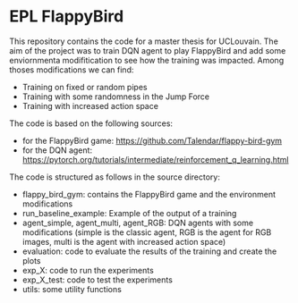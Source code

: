 # EPL FlappyBird

This repository contains the code for a master thesis for UCLouvain. 
The aim of the project was to train DQN agent to play FlappyBird and add some enviornmenta modifitication to see how the training was impacted.
Among thoses modifications we can find:
- Training on fixed or random pipes
- Training with some randomness in the Jump Force
- Training with increased action space

The code is based on the following sources:
- for the FlappyBird game: https://github.com/Talendar/flappy-bird-gym
- for the DQN agent: https://pytorch.org/tutorials/intermediate/reinforcement_q_learning.html

The code is structured as follows in the source directory:
- flappy_bird_gym: contains the FlappyBird game and the environment modifications
- run_baseline_example: Example of the output of a training
- agent_simple, agent_multi, agent_RGB: DQN agents with some modifications (simple is the classic agent, RGB is the agent for RGB images, multi is the agent with increased action space)
- evaluation: code to evaluate the results of the training and create the plots
- exp_X: code to run the experiments
- exp_X_test: code to test the experiments
- utils: some utility functions